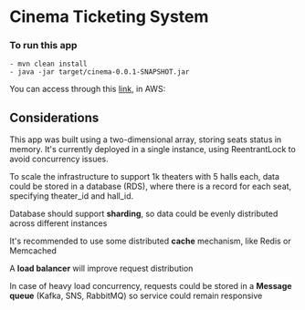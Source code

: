 # Cinema Ticketing System

### To run this app
```
- mvn clean install
- java -jar target/cinema-0.0.1-SNAPSHOT.jar
```

You can access through this [link](http://hgf-cinema-ticketing-service.us-east-1.elasticbeanstalk.com/swagger-ui/index.html), in AWS:



## Considerations

This app was built using a two-dimensional array, storing seats status in memory.
It's currently deployed in a single instance, using ReentrantLock to avoid concurrency issues.

To scale the infrastructure to support 1k theaters with 5 halls each, data could be stored in a database (RDS),
where there is a record for each seat, specifying theater_id and hall_id.

Database should support **sharding**, so data could be evenly distributed across different instances

It's recommended to use some distributed **cache** mechanism, like Redis or Memcached

A **load balancer**  will improve request distribution

In case of heavy load concurrency, requests could be stored in a  **Message queue** (Kafka, SNS, RabbitMQ) so service could remain responsive
